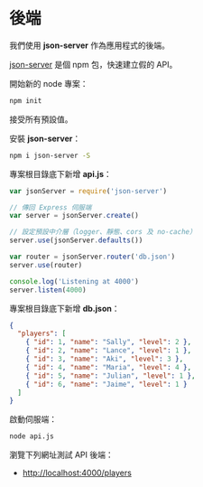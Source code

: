 # 後端

我們使用 __json-server__ 作為應用程式的後端。

[json-server](https://github.com/typicode/json-server) 是個 npm 包，快速建立假的 API。

開始新的 node 專案：

```bash
npm init
```

接受所有預設值。

安裝 __json-server__：

```bash
npm i json-server -S
```

專案根目錄底下新增 __api.js__：

```js
var jsonServer = require('json-server')

// 傳回 Express 伺服端
var server = jsonServer.create()

// 設定預設中介層（logger、靜態、cors 及 no-cache）
server.use(jsonServer.defaults())

var router = jsonServer.router('db.json')
server.use(router)

console.log('Listening at 4000')
server.listen(4000)
```

專案根目錄底下新增 __db.json__：

```json
{
  "players": [
    { "id": 1, "name": "Sally", "level": 2 },
    { "id": 2, "name": "Lance", "level": 1 },
    { "id": 3, "name": "Aki", "level": 3 },
    { "id": 4, "name": "Maria", "level": 4 },
    { "id": 5, "name": "Julian", "level": 1 },
    { "id": 6, "name": "Jaime", "level": 1 }
  ]
}
```

啟動伺服端：

```bash
node api.js
```

瀏覽下列網址測試 API 後端：

- <http://localhost:4000/players>

